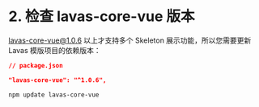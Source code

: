 # 2. 检查 lavas-core-vue 版本

lavas-core-vue@1.0.6 以上才支持多个 Skeleton 展示功能，所以您需要更新 Lavas 模版项目的依赖版本：
```json
// package.json

"lavas-core-vue": "^1.0.6",
```

```bash
npm update lavas-core-vue
```
